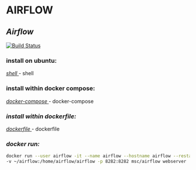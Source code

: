 # AIRFLOW
## _Airflow_

[![Build Status](https://travis-ci.org/joemccann/dillinger.svg?branch=master)](https://nodesource.com/products/nsolid)

### install on ubuntu:
[ _shell_ ](https://github.com/mindsetcloud/infra-data-engineer/blob/main/docker/airflow/install.sh) - shell

### install within docker compose:
[ _docker-compose_ ](https://github.com/mindsetcloud/infra-data-engineer/blob/main/docker/airflow/airflow.yml) - docker-compose

### _install within dockerfile:_
[ _dockerfile_ ](https://github.com/mindsetcloud/infra-data-engineer/blob/main/docker/airflow/Dockerfile) - dockerfile

### _docker run:_

```sh
docker run --user airflow -it --name airflow --hostname airflow --restart=always --net postgres_default --ip 192.168.32.22 \
-v ~/airflow:/home/airflow/airflow -p 8282:8282 msc/airflow webserver
```


